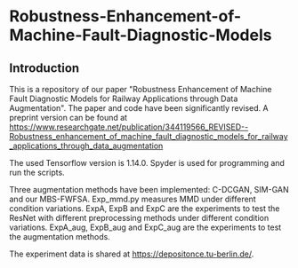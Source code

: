 # Robustness-Enhancement-of-Machine-Fault-Diagnostic-Models
## Introduction
This is a repository of our paper "Robustness Enhancement of Machine Fault Diagnostic Models for Railway Applications through Data Augmentation". 
The paper and code have been significantly revised. A preprint version can be found at https://www.researchgate.net/publication/344119566_REVISED--Robustness_enhancement_of_machine_fault_diagnostic_models_for_railway_applications_through_data_augmentation

The used Tensorflow version is 1.14.0. Spyder is used for programming and run the scripts.

Three augmentation methods have been implemented: C-DCGAN, SIM-GAN and our MBS-FWFSA.
Exp_mmd.py measures MMD under different condition variations. ExpA, ExpB and ExpC are the experiments to test the ResNet with different preprocessing methods under different condition variations.  ExpA_aug, ExpB_aug and ExpC_aug are the experiments to test the augmentation methods.

The experiment data is shared at https://depositonce.tu-berlin.de/.
